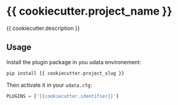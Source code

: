 # {{ cookiecutter.project_name }}

{{ cookiecutter.description }}

## Usage

Install the plugin package in you udata environement:

```bash
pip install {{ cookiecutter.project_slug }}
```

Then activate it in your `udata.cfg`:

```python
PLUGINS = ['{{cookiecutter.identifier}}']
```
